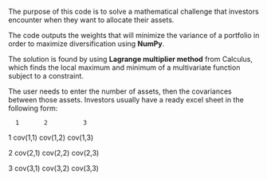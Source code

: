 The purpose of this code is to solve a mathematical challenge that investors encounter when they want to allocate their assets. 

The code outputs the weights that will minimize the variance of a portfolio in order to maximize diversification using **NumPy**. 

The solution is found by using **Lagrange multiplier method** from Calculus, which finds the local maximum and minimum of a multivariate function
subject to a constraint. 

The user needs to enter the number of assets, then the covariances between those assets. 
Investors usually have a ready excel sheet in the following form: 

      1       2          3
1   cov(1,1)  cov(1,2)   cov(1,3)

2   cov(2,1)  cov(2,2)   cov(2,3)

3   cov(3,1)  cov(3,2)   cov(3,3)



